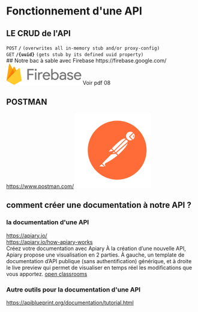# Fonctionnement d'une API



## LE CRUD de l'API

 <summary><code>POST</code> <code><b>/</b></code> <code>(overwrites all in-memory stub and/or proxy-config)</code></summary>
<summary><code>GET</code> <code><b>/{uuid}</b></code> <code>(gets stub by its defined uuid property)</code></summary>
## Notre bac à sable avec Firebase
https://firebase.google.com/ 
<img src="./img/firebase.svg" width="200">   
Voir pdf 08

## POSTMAN
https://www.postman.com/
<img src="./img/postman.svg" width="200">  

## comment créer une documentation à notre API ?

### la documentation d'une API

https://apiary.io/  
https://apiary.io/how-apiary-works  
Créez votre documentation avec Apiary
À la création d’une nouvelle API, Apiary propose une visualisation en 2 parties. À gauche, un template de documentation d’API publique (sans authentification) générique, et à droite le live preview qui permet de visualiser en temps réel les modifications que vous apportez.
[open classrooms](https://openclassrooms.com/fr/courses/6398056-ecrivez-la-documentation-technique-de-votre-projet/6904822-ecrivez-la-documentation-de-votre-api)

### Autre outils pour la documentation d'une API
https://apiblueprint.org/documentation/tutorial.html